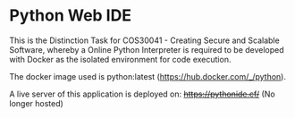 # Python Web IDE
This is the Distinction Task for COS30041 - Creating Secure and Scalable Software, whereby a Online Python Interpreter is required to be developed with Docker as the isolated environment for code execution.

The docker image used is python:latest (https://hub.docker.com/_/python).

A live server of this application is deployed on: ~~https://pythonide.cf/~~ (No longer hosted)

